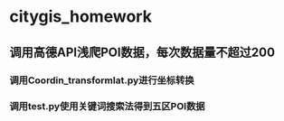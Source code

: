 # citygis_homework
## 调用高德API浅爬POI数据，每次数据量不超过200
### 调用Coordin_transformlat.py进行坐标转换
### 调用test.py使用关键词搜索法得到五区POI数据
